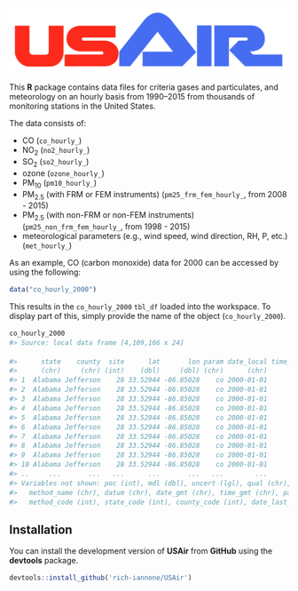 <img src="inst/img/USAir.png">

This **R** package contains data files for criteria gases and particulates, and meteorology on an hourly basis from 1990–2015 from thousands of monitoring stations in the United States.

The data consists of:
- CO (`co_hourly_`)
- NO<sub>2</sub> (`no2_hourly_`)
- SO<sub>2</sub> (`so2_hourly_`)
- ozone (`ozone_hourly_`)
- PM<sub>10</sub> (`pm10_hourly_`)
- PM<sub>2.5</sub> (with FRM or FEM instruments) (`pm25_frm_fem_hourly_`, from 2008 - 2015)
- PM<sub>2.5</sub> (with non-FRM or non-FEM instruments) (`pm25_non_frm_fem_hourly_`, from 1998 - 2015)
- meteorological parameters (e.g., wind speed, wind direction, RH, P, etc.) (`met_hourly_`)

As an example, CO (carbon monoxide) data for 2000 can be accessed by using the following:

```r
data("co_hourly_2000")
```

This results in the `co_hourly_2000` `tbl_df` loaded into the workspace. To display part of this, simply provide the name of the object (`co_hourly_2000`).

```r
co_hourly_2000
#> Source: local data frame [4,109,166 x 24]

#>      state    county  site      lat       lon param date_local time_local value unit_meas
#>      (chr)     (chr) (int)    (dbl)     (dbl) (chr)      (chr)      (chr) (dbl)     (chr)
#> 1  Alabama Jefferson    28 33.52944 -86.85028    co 2000-01-01      00:00   1.0       ppm
#> 2  Alabama Jefferson    28 33.52944 -86.85028    co 2000-01-01      01:00   1.1       ppm
#> 3  Alabama Jefferson    28 33.52944 -86.85028    co 2000-01-01      02:00   1.1       ppm
#> 4  Alabama Jefferson    28 33.52944 -86.85028    co 2000-01-01      03:00   1.4       ppm
#> 5  Alabama Jefferson    28 33.52944 -86.85028    co 2000-01-01      04:00   1.4       ppm
#> 6  Alabama Jefferson    28 33.52944 -86.85028    co 2000-01-01      05:00   0.7       ppm
#> 7  Alabama Jefferson    28 33.52944 -86.85028    co 2000-01-01      06:00   1.0       ppm
#> 8  Alabama Jefferson    28 33.52944 -86.85028    co 2000-01-01      07:00   1.1       ppm
#> 9  Alabama Jefferson    28 33.52944 -86.85028    co 2000-01-01      08:00   1.0       ppm
#> 10 Alabama Jefferson    28 33.52944 -86.85028    co 2000-01-01      09:00   1.0       ppm
#> ..     ...       ...   ...      ...       ...   ...        ...        ...   ...       ...
#> Variables not shown: poc (int), mdl (dbl), uncert (lgl), qual (chr), method_type (chr),
#>   method_name (chr), datum (chr), date_gmt (chr), time_gmt (chr), param_code (int),
#>   method_code (int), state_code (int), county_code (int), date_last_chg (chr)
```

## Installation

You can install the development version of **USAir** from **GitHub** using the **devtools** package.

```r
devtools::install_github('rich-iannone/USAir')
```
